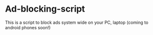 # Ad-blocking-script
This is a script to block ads system wide on your PC, laptop (coming to android phones soon!)
